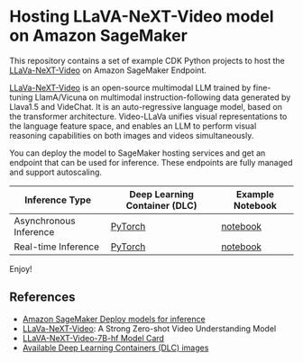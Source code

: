 # Hosting LLaVA-NeXT-Video model on Amazon SageMaker

This repository contains a set of example CDK Python projects to host the [LLaVa-NeXT-Video](https://llava-vl.github.io/blog/2024-04-30-llava-next-video/)
on Amazon SageMaker Endpoint.

[LLaVa-NeXT-Video](https://huggingface.co/docs/transformers/model_doc/llava-next-video) is an open-source multimodal LLM trained by fine-tuning LlamA/Vicuna on multimodal instruction-following data generated by Llava1.5 and VideChat.
It is an auto-regressive language model, based on the transformer architecture.
Video-LLaVa unifies visual representations to the language feature space, and enables an LLM to perform visual reasoning capabilities on both images and videos simultaneously.

You can deploy the model to SageMaker hosting services and get an endpoint that can be used for inference. These endpoints are fully managed and support autoscaling.


| Inference Type | Deep Learning Container (DLC) | Example Notebook |
|----------------|-------------------------------|------------------|
| Asynchronous Inference | [PyTorch](https://github.com/aws/deep-learning-containers/blob/master/available_images.md#sagemaker-framework-containers-sm-support-only) | [notebook](./sagemaker-async-inference/src/notebook/llava_next_video_async_endpoint.ipynb) |
| Real-time Inference | [PyTorch](https://github.com/aws/deep-learning-containers/blob/master/available_images.md#sagemaker-framework-containers-sm-support-only) | [notebook](./sagemaker-realtime-inference/src/notebook/llava_next_video_realtime_endpoint.ipynb) |

Enjoy!

## References

 * [Amazon SageMaker Deploy models for inference](https://docs.aws.amazon.com/sagemaker/latest/dg/deploy-model.html)
 * [LLaVa-NeXT-Video](https://llava-vl.github.io/blog/2024-04-30-llava-next-video/): A Strong Zero-shot Video Understanding Model
 * [LLaVA-NeXT-Video-7B-hf Model Card](https://huggingface.co/llava-hf/LLaVA-NeXT-Video-7B-hf)
 * [Available Deep Learning Containers (DLC) images](https://github.com/aws/deep-learning-containers/blob/master/available_images.md)